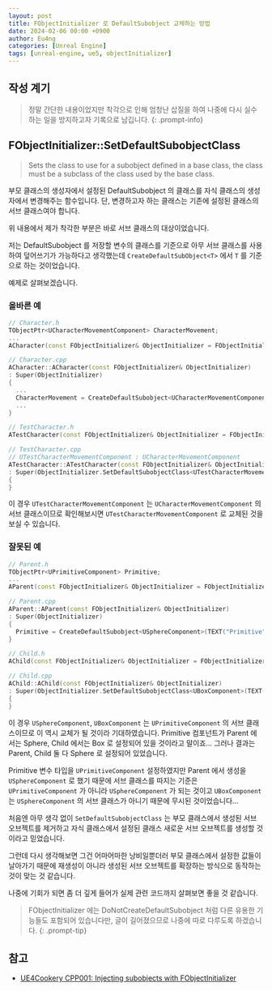 ```yaml
---
layout: post
title: FObjectInitializer 로 DefaultSubobject 교체하는 방법
date: 2024-02-06 00:00 +0900
author: Eu4ng
categories: [Unreal Engine]
tags: [unreal-engine, ue5, objectInitializer]
---
```


## 작성 계기

> 정말 간단한 내용이었지만 착각으로 인해 엄청난 삽질을 하여 나중에 다시 실수하는 일을 방지하고자 기록으로 남깁니다.
{: .prompt-info}

## FObjectInitializer::SetDefaultSubobjectClass
> Sets the class to use for a subobject defined in a base class, the class must be a subclass of the class used by the base class.

부모 클래스의 생성자에서 설정된 DefaultSubobject 의 클래스를 자식 클래스의 생성자에서 변경해주는 함수입니다.
단, 변경하고자 하는 클래스는 기존에 설정된 클래스의 서브 클래스여야 합니다.

위 내용에서 제가 착각한 부분은 바로 서브 클래스의 대상이었습니다.

저는 DefaultSubobject 를 저장할 변수의 클래스를 기준으로 아무 서브 클래스를 사용하여 덮어쓰기가 가능하다고 생각했는데 `CreateDefaultSubObject<T>` 에서 `T` 를 기준으로 하는 것이었습니다.

예제로 살펴보겠습니다.

### 올바른 예

```c++
// Character.h
TObjectPtr<UCharacterMovementComponent> CharacterMovement;
...
ACharacter(const FObjectInitializer& ObjectInitializer = FObjectInitializer::Get());

// Character.cpp
ACharacter::ACharacter(const FObjectInitializer& ObjectInitializer)
: Super(ObjectInitializer)
{
  ...
  CharacterMovement = CreateDefaultSubobject<UCharacterMovementComponent>(ACharacter::CharacterMovementComponentName);
  ...
}
```

```c++
// TestCharacter.h
ATestCharacter(const FObjectInitializer& ObjectInitializer = FObjectInitializer::Get());

// TestCharacter.cpp
// UTestCharacterMovementComponent : UCharacterMovementComponent
ATestCharacter::ATestCharacter(const FObjectInitializer& ObjectInitializer)
: Super(ObjectInitializer.SetDefaultSubobjectClass<UTestCharacterMovementComponent>(ACharacter::CharacterMovementComponentName))
{
}
```

이 경우 `UTestCharacterMovementComponent` 는 `UCharacterMovementComponent` 의 서브 클래스이므로 확인해보시면 `UTestCharacterMovementComponent` 로 교체된 것을 보실 수 있습니다.

### 잘못된 예

```c++
// Parent.h
TObjectPtr<UPrimitiveComponent> Primitive;
...
AParent(const FObjectInitializer& ObjectInitializer = FObjectInitializer::Get());

// Parent.cpp
AParent::AParent(const FObjectInitializer& ObjectInitializer)
: Super(ObjectInitializer)
{
  Primitive = CreateDefaultSubobject<USphereComponent>(TEXT("Primitive"));
}
```

```c++
// Child.h
AChild(const FObjectInitializer& ObjectInitializer = FObjectInitializer::Get());

// Child.cpp
AChild::AChild(const FObjectInitializer& ObjectInitializer)
: Super(ObjectInitializer.SetDefaultSubobjectClass<UBoxComponent>(TEXT("Primitive"))
{
}
```

이 경우 `USphereComponent`, `UBoxComponent` 는 `UPrimitiveComponent` 의 서브 클래스이므로 이 역시 교체가 될 것이라 기대하였습니다. 
Primitive 컴포넌트가 Parent 에서는 Sphere, Child 에서는 Box 로 설정되어 있을 것이라고 말이죠... 그러나 결과는 Parent, Child 둘 다 Sphere 로 설정되어 있었습니다.

Primitive 변수 타입을 `UPrimitiveComponent` 설정하였지만 Parent 에서 생성을 `USphereComponent` 로 했기 때문에 서브 클래스를 따지는 기준은 `UPrimitiveComponent` 가 아니라
`USphereComponent` 가 되는 것이고 `UBoxComponent` 는 `USphereComponent` 의 서브 클래스가 아니기 때문에 무시된 것이었습니다...

처음엔 아무 생각 없이 `SetDefaultSubobjectClass` 는 부모 클래스에서 생성된 서브 오브젝트를 제거하고 자식 클래스에서 설정된 클래스 새로운 서브 오브젝트를 생성할 것이라고 믿었습니다.

그런데 다시 생각해보면 그건 어마어마한 낭비일뿐더러 부모 클래스에서 설정한 값들이 날아가기 때문에 재생성이 아니라 생성된 서브 오브젝트를 확장하는 방식으로 동작하는 것이 맞는 것 같습니다.

나중에 기회가 되면 좀 더 깊게 들어가 실제 관련 코드까지 살펴보면 좋을 것 같습니다.

> FObjectInitializer 에는 DoNotCreateDefaultSubobject 처럼 다른 유용한 기능들도 포함되어 있습니다만, 글이 길어졌으므로 나중에 따로 다루도록 하겠습니다.
{: .prompt-tip}

## 참고

- [UE4Cookery CPP001: Injecting subobjects with FObjectInitializer](https://www.gamedeveloper.com/programming/ue4cookery-cpp001-injecting-subobjects-with-fobjectinitializer)
